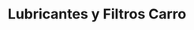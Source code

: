 ---
title: "Lubricantes y Filtros Carro"
url: /velez/lubricantes-y-filtros-carro/
shop: piezas de automóviles
---